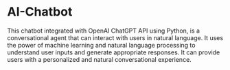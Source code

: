 # AI-Chatbot
This chatbot integrated with OpenAI ChatGPT API using Python, is a conversational agent that can interact with users in natural language. It uses the power of machine learning and natural language processing to understand user inputs and generate appropriate responses. It can provide users with a personalized and natural conversational experience.
